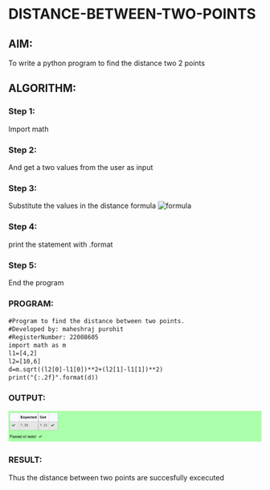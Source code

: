 # DISTANCE-BETWEEN-TWO-POINTS

## AIM:
To write a python program to find the distance two 2 points
## ALGORITHM:
### Step 1:  
Import math
### Step 2: 
And get a two values from the user as input
### Step 3: 
Substitute the values in the distance formula  ![formula](/formula.jpg)
### Step 4: 
print the statement with .format
### Step 5: 
End the program


### PROGRAM:
```
#Program to find the distance between two points.
#Developed by: maheshraj purohit
#RegisterNumber: 22008605
import math as m
l1=[4,2]
l2=[10,6]
d=m.sqrt((l2[0]-l1[0])**2+(l2[1]-l1[1])**2)
print("{:.2f}".format(d))
```
  


### OUTPUT:
![output](/Screenshot%20from%202022-12-25%2022-39-55.png)


### RESULT:
Thus the distance between two points are succesfully excecuted
